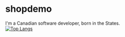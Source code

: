 # shopdemo
I'm a Canadian software developer, born in the States.    
  [![Top Langs](https://github-readme-stats.vercel.app/api/top-langs/?username=groundseed&exclude_repo=Mistakepack)](https://github.com/anuraghazra/github-readme-stats)
